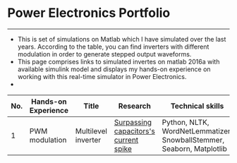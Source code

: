 # Power Electronics Portfolio

---

- This is set of simulations on Matlab which I have simulated over the last years. According to the table, you can find inverters with different modulation in order to generate stepped output waveforms.
- This page comprises links to simulated invertes on matlab 2016a with available simulink model and displays my hands-on experience on working with this real-time simulator in Power Electronics.
- 

| No. |    Hands-on Experience |            Title                 |        Research      | Technical skills       |  Completed   |
|---- |   -------------------- |   ------------------------------ |     -------------   |--------------- |  ---------   |
|1    |   PWM modulation       |     Multilevel inverter | [Surpassing capacitors's current spike](https://github.com/chuksoo/credit_rating_analytics/blob/main/credit_rating_analytics.ipynb)           | Python, NLTK, WordNetLemmatizer, SnowballStemmer, Seaborn, Matplotlib |       &#9745; |
